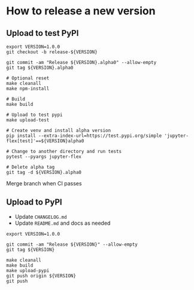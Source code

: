 # How to release a new version

## Upload to test PyPI

```
export VERSION=1.0.0
git checkout -b release-${VERSION}

git commit -am "Release ${VERSION}.alpha0" --allow-empty
git tag ${VERSION}.alpha0

# Optional reset
make cleanall
make npm-install

# Build
make build

# Upload to test pypi
make upload-test

# Create venv and install alpha version
pip install --extra-index-url=https://test.pypi.org/simple 'jupyter-flex[test]'==${VERSION}alpha0

# Change to another directory and run tests
pytest --pyargs jupyter-flex

# Delete alpha tag
git tag -d ${VERSION}.alpha0
```

Merge branch when CI passes

## Upload to PyPI

-   Update `CHANGELOG.md`
-   Update `README.md` and docs as needed

```
export VERSION=1.0.0

git commit -am "Release ${VERSION}" --allow-empty
git tag ${VERSION}

make cleanall
make build
make upload-pypi
git push origin ${VERSION}
git push
```
